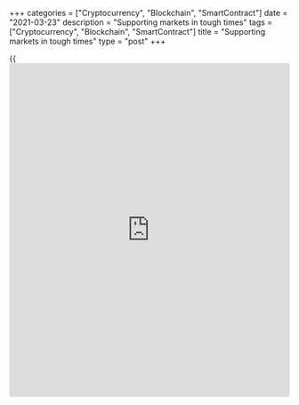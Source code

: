 +++
categories = ["Cryptocurrency", "Blockchain", "SmartContract"]
date = "2021-03-23"
description = "Supporting markets in tough times"
tags = ["Cryptocurrency", "Blockchain", "SmartContract"]
title = "Supporting markets in tough times"
type = "post"
+++

{{<iframe id="large-banner" src="https://www.bounty.group/#slide=2.0" width="100%" height="600" scrolling="no" style="border: 0px solid rgb(216, 221, 230); border-radius: 3px;">}}

## With great power comes great responsibility

When we act as lender of last resort, we must guard against moral
hazard—unnecessary risk-taking by those who believe they will be
protected from the consequences.

When we help financial markets and institutions in times of crisis, we
must do it in a way that doesn’t encourage market participants to engage
in excessively risky behaviour once things return to normal. So it’s
important to dial back the programs and tools that we use to support the
economy once they’re no longer needed.

That’s why we started adjusting our programs last autumn as conditions
improved.

Some of the shorter-term debt we purchased has already matured and no
longer appears on our balance sheet. As a result, we expect our balance
sheet to decline to about $475 billion by the end of April. And over the
spring, we will suspend or discontinue a number of the programs that we
put in place to support markets during the crisis.
